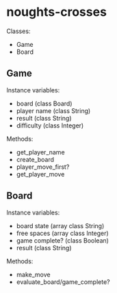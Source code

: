 # noughts-crosses
Classes:
* Game
* Board

## Game
Instance variables:
* board (class Board)
* player name (class String)
* result (class String)
* difficulty (class Integer)

Methods:
* get_player_name
* create_board
* player_move_first?
* get_player_move

## Board
Instance variables:
* board state (array class String)
* free spaces (array class Integer)
* game complete? (class Boolean)
* result (class String)

Methods:
* make_move
* evaluate_board/game_complete?